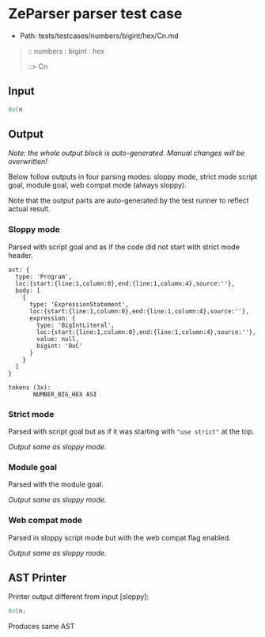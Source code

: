 # ZeParser parser test case

- Path: tests/testcases/numbers/bigint/hex/Cn.md

> :: numbers : bigint : hex
>
> ::> Cn
>
> 

## Input

`````js
0xCn
`````

## Output

_Note: the whole output block is auto-generated. Manual changes will be overwritten!_

Below follow outputs in four parsing modes: sloppy mode, strict mode script goal, module goal, web compat mode (always sloppy).

Note that the output parts are auto-generated by the test runner to reflect actual result.

### Sloppy mode

Parsed with script goal and as if the code did not start with strict mode header.

`````
ast: {
  type: 'Program',
  loc:{start:{line:1,column:0},end:{line:1,column:4},source:''},
  body: [
    {
      type: 'ExpressionStatement',
      loc:{start:{line:1,column:0},end:{line:1,column:4},source:''},
      expression: {
        type: 'BigIntLiteral',
        loc:{start:{line:1,column:0},end:{line:1,column:4},source:''},
        value: null,
        bigint: '0xC'
      }
    }
  ]
}

tokens (3x):
       NUMBER_BIG_HEX ASI
`````

### Strict mode

Parsed with script goal but as if it was starting with `"use strict"` at the top.

_Output same as sloppy mode._

### Module goal

Parsed with the module goal.

_Output same as sloppy mode._

### Web compat mode

Parsed in sloppy script mode but with the web compat flag enabled.

_Output same as sloppy mode._

## AST Printer

Printer output different from input [sloppy]:

````js
0xCn;
````

Produces same AST
